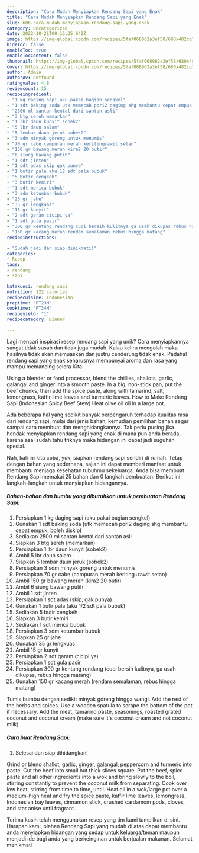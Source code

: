 ```yaml
---
description: "Cara Mudah Menyiapkan Rendang Sapi yang Enak"
title: "Cara Mudah Menyiapkan Rendang Sapi yang Enak"
slug: 606-cara-mudah-menyiapkan-rendang-sapi-yang-enak
category: Uncategorized
date: 2022-10-21T00:16:35.640Z
image: https://img-global.cpcdn.com/recipes/5faf068962a3ef58/680x482cq70/rendang-sapi-foto-resep-utama.jpg
hideToc: false
enableToc: true
enableTocContent: false
thumbnail: https://img-global.cpcdn.com/recipes/5faf068962a3ef58/680x482cq70/rendang-sapi-foto-resep-utama.jpg
cover: https://img-global.cpcdn.com/recipes/5faf068962a3ef58/680x482cq70/rendang-sapi-foto-resep-utama.jpg
author: Admin
authorAv: notfound
ratingvalue: 4.8
reviewcount: 15
recipeingredient:
- "1 kg daging sapi aku pakai bagian sengkel"
- "1 sdt baking soda utk memecah pori2 daging shg membantu cepat empuk boleh diskip"
- "2500 ml santan kental dari santan asli"
- "3 btg sereh memarkan"
- "1 lbr daun kunyit sobek2"
- "5 lbr daun salam"
- "5 lembar daun jeruk sobek2"
- "3 sdm minyak goreng untuk menumis"
- "70 gr cabe campuran merah keritingrawit setan"
- "150 gr bawang merah kira2 20 butir"
- "6 siung bawang putih"
- "1 sdt jinten"
- "1 sdt adas skip gak punya"
- "1 butir pala aku 12 sdt pala bubuk"
- "5 butir cengkeh"
- "3 butir kemiri"
- "1 sdt merica bubuk"
- "3 sdm ketumbar bubuk"
- "25 gr jahe"
- "35 gr lengkuas"
- "15 gr kunyit"
- "2 sdt garam cicipi ya"
- "1 sdt gula pasir"
- "300 gr kentang rendang cuci bersih kulitnya ga usah dikupas rebus hingga matang"
- "150 gr kacang merah rendam semalaman rebus hingga matang"
recipeinstructions:

- "Sudah jadi dan siap dinikmati!"
categories:
- Resep
tags:
- rendang
- sapi

katakunci: rendang sapi 
nutrition: 122 calories
recipecuisine: Indonesian
preptime: "PT23M"
cooktime: "PT34M"
recipeyield: "1"
recipecategory: Dinner

---
```





Lagi mencari inspirasi resep rendang sapi yang unik? Cara menyiapkannya sangat tidak susah dan tidak juga mudah. Kalau keliru mengolah maka hasilnya tidak akan memuaskan dan justru cenderung tidak enak. Padahal rendang sapi yang enak seharusnya mempunyai aroma dan rasa yang mampu memancing selera Kita.





Using a blender or food processor, blend the chillies, shallots, garlic, galangal and ginger into a smooth paste. In a big, non-stick pan, put the beef chunks, then add the spice paste, along with tamarind, salt, lemongrass, kaffir lime leaves and turmeric leaves. How to Make Rendang Sapi (Indonesian Spicy Beef Stew) Heat olive oil oil in a large pot.

Ada beberapa hal yang sedikit banyak berpengaruh terhadap kualitas rasa dari rendang sapi, mulai dari jenis bahan, kemudian pemilihan bahan segar sampai cara membuat dan menghidangkannya. Tak perlu pusing jika hendak menyiapkan rendang sapi yang enak di mana pun anda berada, karena asal sudah tahu triknya maka hidangan ini dapat jadi suguhan spesial.






Nah, kali ini kita coba, yuk, siapkan rendang sapi sendiri di rumah. Tetap dengan bahan yang sederhana, sajian ini dapat memberi manfaat untuk membantu menjaga kesehatan tubuhmu sekeluarga. Anda bisa membuat Rendang Sapi memakai 25 bahan dan 0 langkah pembuatan. Berikut ini langkah-langkah untuk menyiapkan hidangannya.

<!--inarticleads1-->

##### Bahan-bahan dan bumbu yang dibutuhkan untuk pembuatan Rendang Sapi:

1. Persiapkan 1 kg daging sapi (aku pakai bagian sengkel)
1. Gunakan 1 sdt baking soda (utk memecah pori2 daging shg membantu cepat empuk, boleh diskip)
1. Sediakan 2500 ml santan kental dari santan asli
1. Siapkan 3 btg sereh (memarkan)
1. Persiapkan 1 lbr daun kunyit (sobek2)
1. Ambil 5 lbr daun salam
1. Siapkan 5 lembar daun jeruk (sobek2)
1. Persiapkan 3 sdm minyak goreng untuk menumis
1. Persiapkan 70 gr cabe (campuran merah keriting+rawit setan)
1. Ambil 150 gr bawang merah (kira2 20 butir)
1. Ambil 6 siung bawang putih
1. Ambil 1 sdt jinten
1. Persiapkan 1 sdt adas (skip, gak punya)
1. Gunakan 1 butir pala (aku 1/2 sdt pala bubuk)
1. Sediakan 5 butir cengkeh
1. Siapkan 3 butir kemiri
1. Sediakan 1 sdt merica bubuk
1. Persiapkan 3 sdm ketumbar bubuk
1. Siapkan 25 gr jahe
1. Gunakan 35 gr lengkuas
1. Ambil 15 gr kunyit
1. Persiapkan 2 sdt garam (cicipi ya)
1. Persiapkan 1 sdt gula pasir
1. Persiapkan 300 gr kentang rendang (cuci bersih kulitnya, ga usah dikupas, rebus hingga matang)
1. Gunakan 150 gr kacang merah (rendam semalaman, rebus hingga matang)


Tumis bumbu dengan sedikit minyak goreng hingga wangi. Add the rest of the herbs and spices. Use a wooden spatula to scrape the bottom of the pot if necessary. Add the meat, tamarind paste, seasonings, roasted grated coconut and coconut cream (make sure it&#39;s coconut cream and not coconut milk). 

<!--inarticleads2-->

##### Cara buat Rendang Sapi:


1. Selesai dan siap dihidangkan!

Grind or blend shallot, garlic, ginger, galangal, peppercorn and turmeric into paste. Cut the beef into small but thick slices square. Put the beef, spice paste and all other ingredients into a wok and bring slowly to the boil, stirring constantly to prevent the coconut milk from separating. Cook over low heat, stirring from time to time, until. Heat oil in a wok/large pot over a medium-high heat and fry the spice paste, kaffir lime leaves, lemongrass, Indonesian bay leaves, cinnamon stick, crushed cardamom pods, cloves, and star anise until fragrant. 

Terima kasih telah menggunakan resep yang tim kami tampilkan di sini. Harapan kami, olahan Rendang Sapi yang mudah di atas dapat membantu anda menyiapkan hidangan yang sedap untuk keluarga/teman maupun menjadi ide bagi anda yang berkeinginan untuk berjualan makanan. Selamat menikmati
